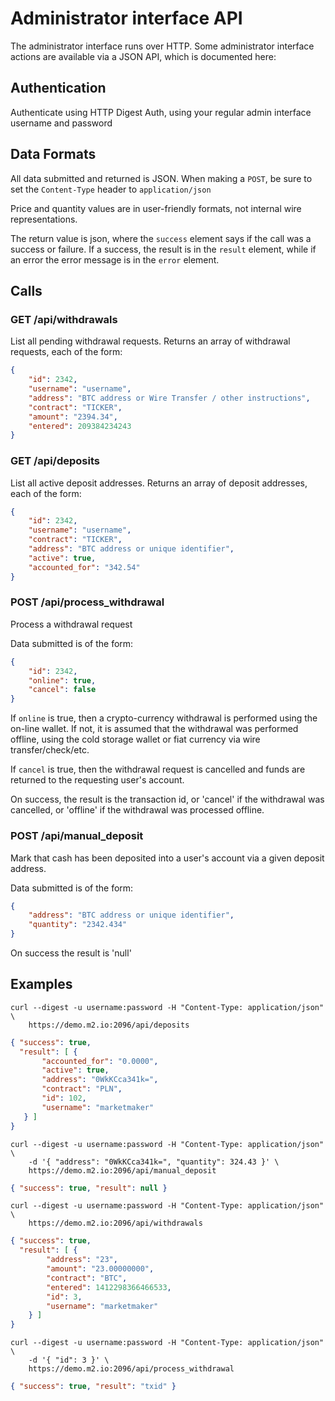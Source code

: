 # Administrator interface API

The administrator interface runs over HTTP. Some administrator interface
actions are available via a JSON API, which is documented here:
 
## Authentication

Authenticate using HTTP Digest Auth, using your regular admin interface username and password

## Data Formats

All data submitted and returned is JSON. When making a `POST`, be sure to set the `Content-Type` 
header to `application/json`

Price and quantity values are in user-friendly formats, not internal wire representations.

The return value is json, where the `success` element says if the call was a success or failure.
If a success, the result is in the `result` element, while if an error the error message
is in the `error` element.

## Calls

### GET /api/withdrawals

List all pending withdrawal requests. Returns an array of withdrawal requests, each of the form:

```json
{
    "id": 2342,
    "username": "username",
    "address": "BTC address or Wire Transfer / other instructions",
    "contract": "TICKER",
    "amount": "2394.34",
    "entered": 209384234243
}
```

### GET /api/deposits

List all active deposit addresses. Returns an array of deposit addresses, each of the form:

```json
{
    "id": 2342,
    "username": "username",
    "contract": "TICKER",
    "address": "BTC address or unique identifier",
    "active": true,
    "accounted_for": "342.54"
}
```

### POST /api/process_withdrawal

Process a withdrawal request

Data submitted is of the form:

```json
{
    "id": 2342,
    "online": true,
    "cancel": false
}
```

If `online` is true, then a crypto-currency withdrawal is performed using the on-line wallet. If not,
it is assumed that the withdrawal was performed offline, using the cold storage wallet or fiat currency
via wire transfer/check/etc.

If `cancel` is true, then the withdrawal request is cancelled and funds are returned to the requesting
user's account.

On success, the result is the transaction id, or 'cancel' if the withdrawal was cancelled, or 'offline'
if the withdrawal was processed offline.


### POST /api/manual_deposit

Mark that cash has been deposited into a user's account via a given deposit address.

Data submitted is of the form:

```json
{
    "address": "BTC address or unique identifier",
    "quantity": "2342.434"
}
```

On success the result is 'null'

## Examples

```
curl --digest -u username:password -H "Content-Type: application/json" \
    https://demo.m2.io:2096/api/deposits
```    

```json
{ "success": true,
  "result": [ {
       "accounted_for": "0.0000",
       "active": true,
       "address": "0WkKCca341k=",
       "contract": "PLN",
       "id": 102,
       "username": "marketmaker"
   } ]
}    
```

```
curl --digest -u username:password -H "Content-Type: application/json" \
    -d '{ "address": "0WkKCca341k=", "quantity": 324.43 }' \
    https://demo.m2.io:2096/api/manual_deposit
```
   
```json
{ "success": true, "result": null }
```

```
curl --digest -u username:password -H "Content-Type: application/json" \
    https://demo.m2.io:2096/api/withdrawals
```    

```json
{ "success": true,
  "result": [ {
        "address": "23",
        "amount": "23.00000000",
        "contract": "BTC",
        "entered": 1412298366466533,
        "id": 3,
        "username": "marketmaker"
    } ]
}
```

```    
curl --digest -u username:password -H "Content-Type: application/json" \
    -d '{ "id": 3 }' \
    https://demo.m2.io:2096/api/process_withdrawal
```

```json
{ "success": true, "result": "txid" }
```    
